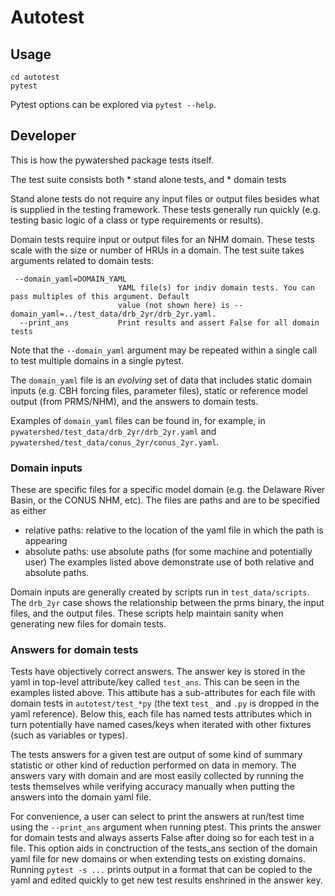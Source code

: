 # Autotest

## Usage

```
cd autotest
pytest
```
Pytest options can be explored via `pytest --help`.


## Developer

This is how the pywatershed package tests itself.

The test suite consists both
	* stand alone tests, and
	* domain tests

Stand alone tests do not require any input files or output files besides what
is supplied in the testing framework. These tests generally run quickly
(e.g. testing basic logic of a class or type requirements or results).

Domain tests require input or output files for an NHM domain. These tests
scale with the size or number of HRUs in a domain. The test suite takes
arguments related to domain tests:

```
 --domain_yaml=DOMAIN_YAML
                        YAML file(s) for indiv domain tests. You can pass multiples of this argument. Default
                        value (not shown here) is --domain_yaml=../test_data/drb_2yr/drb_2yr.yaml.
  --print_ans           Print results and assert False for all domain tests
```

Note that the `--domain_yaml` argument may be repeated within a single call to test multiple
domains in a single pytest.

The `domain_yaml` file is an *evolving* set of data that includes static domain
inputs (e.g. CBH forcing files, parameter files), static or reference model
output (from PRMS/NHM), and the answers to domain tests.

Examples of `domain_yaml` files can be found in, for example, in
`pywatershed/test_data/drb_2yr/drb_2yr.yaml`
and
`pywatershed/test_data/conus_2yr/conus_2yr.yaml`.


### Domain inputs
These are specific files for a specific model domain (e.g. the Delaware River Basin,
or the CONUS NHM, etc). The files are paths and are to be specified as either
  * relative paths: relative to the location of the yaml file
    in which the path is appearing
  * absolute paths: use absolute paths (for some machine and potentially user)
The examples listed above demonstrate use of both relative and absolute paths.

Domain inputs are generally created by scripts run in `test_data/scripts`. The
`drb_2yr` case shows the relationship between the prms binary, the input files,
and the output files. These scripts help maintain sanity when generating new
files for domain tests.


### Answers for domain tests
Tests have objectively correct answers. The answer key is stored in the yaml in
top-level attribute/key called `test_ans`. This can be seen in the examples
listed above. This attibute has a sub-attributes for each file with domain
tests in `autotest/test_*py` (the text `test_` and `.py` is dropped in the
yaml reference). Below this, each file has named tests attributes which in turn
potentially have named cases/keys when iterated with other fixtures (such as
variables or types).

The tests answers for a given test are output of some kind of summary statistic
or other kind of reduction performed on data in memory. The answers vary with
domain and are most easily collected by running the tests themselves while
verifying accuracy manually when putting the answers into the domain yaml file.

For convenience, a user can select to print the answers at run/test time using
the `--print_ans` argument when running ptest. This prints the answer for
domain tests and always asserts False after doing so for each test in a file.
This option aids in conctruction of the tests_ans section of the domain
yaml file for new domains or when extending tests on existing domains. Running
`pytest -s ...` prints output in a format that can be copied to the yaml and
edited quickly to get new test results enshrined in the answer key.
